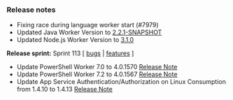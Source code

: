 ### Release notes
<!-- Please add your release notes in the following format:
- My change description (#PR)
-->
- Fixing race during language worker start (#7979)
- Updated Java Worker Version to [2.2.1-SNAPSHOT](https://github.com/Azure/azure-functions-java-worker/releases/tag/2.2.1-SNAPSHOT)
- Updated Node.js Worker Version to [3.1.0](https://github.com/Azure/azure-functions-nodejs-worker/releases/tag/v3.1.0)

**Release sprint:** Sprint 113
[ [bugs](https://github.com/Azure/azure-functions-host/issues?q=is%3Aissue+milestone%3A%22Functions+Sprint+113%22+label%3Abug+is%3Aclosed) | [features](https://github.com/Azure/azure-functions-host/issues?q=is%3Aissue+milestone%3A%22Functions+Sprint+113%22+label%3Afeature+is%3Aclosed) ]
- Update PowerShell Worker 7.0 to 4.0.1570 [Release Note](https://github.com/Azure/azure-functions-powershell-worker/releases/tag/v4.0.1570)
- Update PowerShell Worker 7.2 to 4.0.1567 [Release Note](https://github.com/Azure/azure-functions-powershell-worker/releases/tag/v4.0.1567)
- Update App Service Authentication/Authorization on Linux Consumption from 1.4.10 to 1.4.13 [Release Note](https://github.com/Azure/app-service-announcements/issues/354)